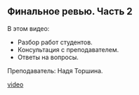 ## Финальное ревью. Часть 2

В этом видео: 

- Разбор работ студентов.
- Консультация с преподавателем.
- Ответы на вопросы.

Преподаватель: Надя Торшина.

[video](https://player.softculture.cc/embed/ICI/ICI_3.18.09_L4_Style_Analysis_Part2)